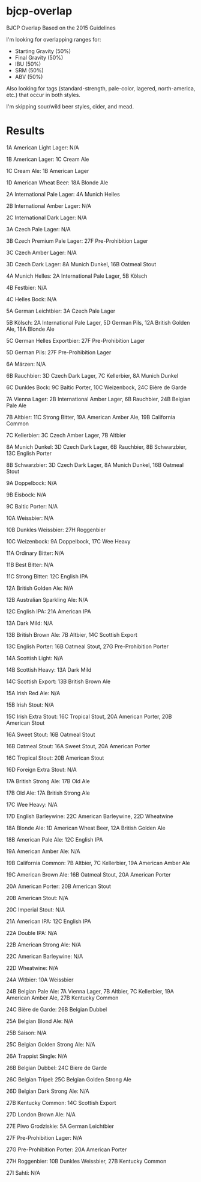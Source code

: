 # bjcp-overlap
BJCP Overlap Based on the 2015 Guidelines

I'm looking for overlapping ranges for:
* Starting Gravity (50%)
* Final Gravity (50%)
* IBU (50%)
* SRM (50%)
* ABV (50%)

Also looking for tags (standard-strength, pale-color, lagered, north-america, etc.) that occur in both styles.

I'm skipping sour/wild beer styles, cider, and mead.

# Results

1A American Light Lager: N/A

1B American Lager: 1C Cream Ale

1C Cream Ale: 1B American Lager

1D American Wheat Beer: 18A Blonde Ale

2A International Pale Lager: 4A Munich Helles

2B International Amber Lager: N/A

2C International Dark Lager: N/A

3A Czech Pale Lager: N/A

3B Czech Premium Pale Lager: 27F Pre-Prohibition Lager

3C Czech Amber Lager: N/A

3D Czech Dark Lager: 8A Munich Dunkel, 16B Oatmeal Stout

4A Munich Helles: 2A International Pale Lager, 5B Kölsch

4B Festbier: N/A

4C Helles Bock: N/A

5A German Leichtbier: 3A Czech Pale Lager

5B Kölsch: 2A International Pale Lager, 5D German Pils, 12A British Golden Ale, 18A Blonde Ale

5C German Helles Exportbier: 27F Pre-Prohibition Lager

5D German Pils: 27F Pre-Prohibition Lager

6A Märzen: N/A

6B Rauchbier: 3D Czech Dark Lager, 7C Kellerbier, 8A Munich Dunkel

6C Dunkles Bock: 9C Baltic Porter, 10C Weizenbock, 24C Bière de Garde

7A Vienna Lager: 2B International Amber Lager, 6B Rauchbier, 24B Belgian Pale Ale

7B Altbier: 11C Strong Bitter, 19A American Amber Ale, 19B California Common

7C Kellerbier: 3C Czech Amber Lager, 7B Altbier

8A Munich Dunkel: 3D Czech Dark Lager, 6B Rauchbier, 8B Schwarzbier, 13C English Porter

8B Schwarzbier: 3D Czech Dark Lager, 8A Munich Dunkel, 16B Oatmeal Stout

9A Doppelbock: N/A

9B Eisbock: N/A

9C Baltic Porter: N/A

10A Weissbier: N/A

10B Dunkles Weissbier: 27H Roggenbier

10C Weizenbock: 9A Doppelbock, 17C Wee Heavy

11A Ordinary Bitter: N/A

11B Best Bitter: N/A

11C Strong Bitter: 12C English IPA

12A British Golden Ale: N/A

12B Australian Sparkling Ale: N/A

12C English IPA: 21A American IPA

13A Dark Mild: N/A

13B British Brown Ale: 7B Altbier, 14C Scottish Export

13C English Porter: 16B Oatmeal Stout, 27G Pre-Prohibition Porter

14A Scottish Light: N/A

14B Scottish Heavy: 13A Dark Mild

14C Scottish Export: 13B British Brown Ale

15A Irish Red Ale: N/A

15B Irish Stout: N/A

15C Irish Extra Stout: 16C Tropical Stout, 20A American Porter, 20B American Stout

16A Sweet Stout: 16B Oatmeal Stout

16B Oatmeal Stout: 16A Sweet Stout, 20A American Porter

16C Tropical Stout: 20B American Stout

16D Foreign Extra Stout: N/A

17A British Strong Ale: 17B Old Ale

17B Old Ale: 17A British Strong Ale

17C Wee Heavy: N/A

17D English Barleywine: 22C American Barleywine, 22D Wheatwine

18A Blonde Ale: 1D American Wheat Beer, 12A British Golden Ale

18B American Pale Ale: 12C English IPA

19A American Amber Ale: N/A

19B California Common: 7B Altbier, 7C Kellerbier, 19A American Amber Ale

19C American Brown Ale: 16B Oatmeal Stout, 20A American Porter

20A American Porter: 20B American Stout

20B American Stout: N/A

20C Imperial Stout: N/A

21A American IPA: 12C English IPA

22A Double IPA: N/A

22B American Strong Ale: N/A

22C American Barleywine: N/A

22D Wheatwine: N/A

24A Witbier: 10A Weissbier

24B Belgian Pale Ale: 7A Vienna Lager, 7B Altbier, 7C Kellerbier, 19A American Amber Ale, 27B Kentucky Common

24C Bière de Garde: 26B Belgian Dubbel

25A Belgian Blond Ale: N/A

25B Saison: N/A

25C Belgian Golden Strong Ale: N/A

26A Trappist Single: N/A

26B Belgian Dubbel: 24C Bière de Garde

26C Belgian Tripel: 25C Belgian Golden Strong Ale

26D Belgian Dark Strong Ale: N/A

27B Kentucky Common: 14C Scottish Export

27D London Brown Ale: N/A

27E Piwo Grodziskie: 5A German Leichtbier

27F Pre-Prohibition Lager: N/A

27G Pre-Prohibition Porter: 20A American Porter

27H Roggenbier: 10B Dunkles Weissbier, 27B Kentucky Common

27I Sahti: N/A
